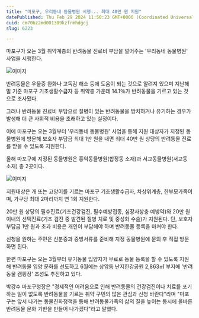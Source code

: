 ```yaml
---
title: "마포구, 우리동네 동물병원 시행... 최대 40만 원 지원"
datePublished: Thu Feb 29 2024 11:50:23 GMT+0000 (Coordinated Universal Time)
cuid: cm706z2md001309kzfrmhdgcj
slug: 6223

---
```



마포구가 오는 3월 취약계층의 반려동물 진료비 부담을 덜어주는 '우리동네 동물병원' 사업을 시행한다.

![이미지](https://cdn.hashnode.com/res/hashnode/image/upload/v1739260796661/d3eef632-e1b4-4348-9581-a65722f66353.jpeg)

반려동물은 우울증 완화나 고독감 해소 등에 도움이 되는 것으로 알려져 있으며 지난해 말 기준 마포구 기초생활수급자 등 취약층 가운데 14.1％가 반려동물을 기르고 있는 것으로 조사됐다.

그러나 반려동물 진료비 부담으로 질병이 있는 반려동물을 방치하거나 유기하는 경우가 발생해 더 큰 사회적 비용을 초래하고 있는 실정이다.

이에 마포구는 오는 3월부터 '우리동네 동물병원' 사업을 통해 지원 대상자가 지정된 동물병원에 방문해 보호자 부담금 최대 1만 원을 내면 최대 40만 원 상당의 반려동물 진료를 받을 수 있도록 지원한다.

올해 마포구에 지정된 동물병원은 홍익동물병원(합정동 소재)과 서교동물병원(서교동 소재) 총 2곳이다.

![이미지](https://cdn.hashnode.com/res/hashnode/image/upload/v1739260798666/cb9ba069-c9e3-4235-9fa2-2498d9116882.jpeg)

지원대상은 개 또는 고양이를 기르는 마포구 기초생활수급자, 차상위계층, 한부모가족이며, 가구당 최대 2마리까지 연 1회 지원한다.

20만 원 상당의 필수진료(기초건강검진, 필수예방접종, 심장사상충 예방약)와 20만 원 이내의 선택진료(기초 검진 중 발견된 질병 치료 및 중성화 수술)가 지원된다. 단, 보호자 부담금 1만 원과 초과 비용은 개인이 부담해야 하며 반려동물 등록을 마쳐야 한다.

신청을 원하는 주민은 신분증과 증빙서류를 준비해 지정 동물병원에 문의 후 직접 방문하면 된다.

한편 마포구는 오는 3월부터 유기동물 입양자가 무료로 동물 등록을 할 수 있도록 지원해 반려동물 입양 문화를 선도하고 6월에는 상암동 난지한강공원 2,863㎡ 부지에 '반려동물 캠핑장' 조성도 추진하고 있다.

박강수 마포구청장은 "경제적인 어려움으로 인해 반려동물의 건강검진이나 치료를 포기하는 일이 없도록 반려동물을 기르는 취약 구민의 많은 관심과 신청 바란다"라며 "마포구는 앞서 나가는 동물친화정책을 통해 반려동물가족의 삶의 질을 높이는 동시에 올바른 반려동물 문화 기반을 만들어 나가겠다"라고 말했다.